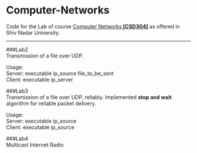 # Computer-Networks
Code for the Lab of course [Computer Networks **[CSD304]**](https://sites.google.com/a/snu.edu.in/shashi-prabh/teaching/computer-networks-2016) as offered in Shiv Nadar University.

---

###Lab2                                                                                                              
Transmission of a file over UDP.

Usage:  
Server: executable ip_source file_to_be_sent  
Client: executable ip_server  

###Lab3  
Transmission of a file over UDP, reliably. Implemented **stop and wait** algorithm for reliable packet delivery.

Usage:  
Server: executable ip_source  
Client: executable ip_source  

###Lab4  
Multicast Internet Radio
